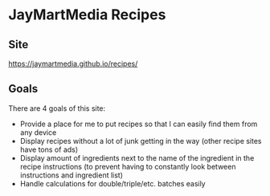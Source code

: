 # JayMartMedia Recipes

## Site

https://jaymartmedia.github.io/recipes/

## Goals

There are 4 goals of this site:
- Provide a place for me to put recipes so that I can easily find them from any device
- Display recipes without a lot of junk getting in the way (other recipe sites have tons of ads)
- Display amount of ingredients next to the name of the ingredient in the recipe instructions (to prevent having to constantly look between instructions and ingredient list)
- Handle calculations for double/triple/etc. batches easily
